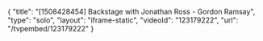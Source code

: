 {
    "title": "[1508428454] Backstage with Jonathan Ross - Gordon Ramsay",
    "type": "solo",
    "layout": "iframe-static",
    "videoId": "123179222",
    "url": "\/tvpembed\/123179222"
}